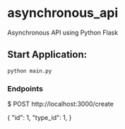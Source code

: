 # asynchronous_api
Asynchronous API using Python Flask

## Start Application:
`` python main.py ``


### Endpoints

$ POST http://localhost:3000/create

{
  "id": 1,
  "type_id": 1,
}

```
